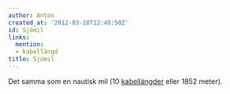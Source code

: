 ```yaml
---
author: Anton
created_at: '2012-03-18T12:48:50Z'
id: Sjömil
links:
  mention:
  - kabellängd
title: Sjömil
---
```


Det samma som en nautisk mil (10 [kabellängder] eller 1852 meter).

  [kabellängder]: kabellängd
